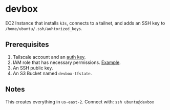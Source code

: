 # devbox
EC2 Instance that installs `k3s`, connects to a tailnet, and adds an SSH key to `/home/ubuntu/.ssh/auhtorized_keys`.

## Prerequisites
1. Tailscale account and an [auth key](https://tailscale.com/kb/1085/auth-keys).
2. IAM role that has necessary permissions. [Example](https://github.com/hammittd/aws-scripts/blob/e0c813639a8da5b3fff04ea09a4dfd6e96a7f5e4/attach-policy.sh).
3. An SSH public key.
4. An S3 Bucket named `devbox-tfstate`.

## Notes
This creates everything in `us-east-2`.
Connect with: `ssh ubuntu@devbox`
